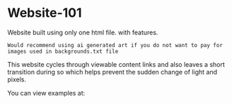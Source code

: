 # Website-101
Website built using only one html file. with features.

`Would recommend using ai generated art if you do not want to pay for images used in backgrounds.txt file`

This website cycles through viewable content links and also leaves a short transition during so which helps prevent the sudden change of light and pixels.

You can view examples at: 

